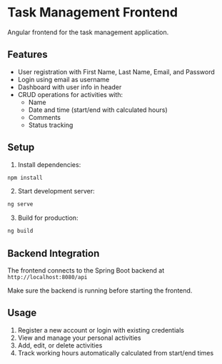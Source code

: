 # Task Management Frontend

Angular frontend for the task management application.

## Features

- User registration with First Name, Last Name, Email, and Password
- Login using email as username
- Dashboard with user info in header
- CRUD operations for activities with:
  - Name
  - Date and time (start/end with calculated hours)
  - Comments
  - Status tracking

## Setup

1. Install dependencies:
```bash
npm install
```

2. Start development server:
```bash
ng serve
```

3. Build for production:
```bash
ng build
```

## Backend Integration

The frontend connects to the Spring Boot backend at `http://localhost:8080/api`

Make sure the backend is running before starting the frontend.

## Usage

1. Register a new account or login with existing credentials
2. View and manage your personal activities
3. Add, edit, or delete activities
4. Track working hours automatically calculated from start/end times
